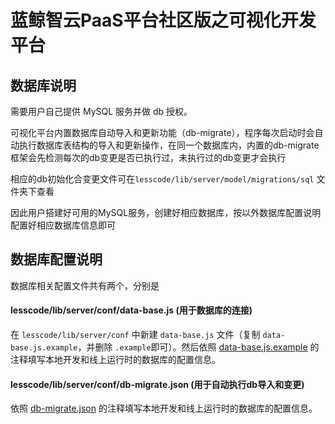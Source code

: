 # 蓝鲸智云PaaS平台社区版之可视化开发平台

## 数据库说明

需要用户自己提供 MySQL 服务并做 db 授权。

可视化平台内置数据库自动导入和更新功能（db-migrate），程序每次启动时会自动执行数据库表结构的导入和更新操作，在同一个数据库内，内置的db-migrate框架会先检测每次的db变更是否已执行过，未执行过的db变更才会执行

相应的db初始化合变更文件可在`lesscode/lib/server/model/migrations/sql` 文件夹下查看

因此用户搭建好可用的MySQL服务，创建好相应数据库，按以外数据库配置说明配置好相应数据库信息即可

## 数据库配置说明

数据库相关配置文件共有两个，分别是

#### lesscode/lib/server/conf/data-base.js (用于数据库的连接)

在 `lesscode/lib/server/conf` 中新建 `data-base.js` 文件（复制 `data-base.js.example`，并删除 `.example`即可）。然后依照 [data-base.js.example](../../lib/server/conf/data-base.js.example) 的注释填写本地开发和线上运行时的数据库的配置信息。

#### lesscode/lib/server/conf/db-migrate.json (用于自动执行db导入和变更)

依照 [db-migrate.json](../../lib/server/conf/db-migrate.json) 的注释填写本地开发和线上运行时的数据库的配置信息。


